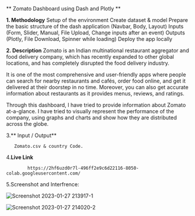 **                                                          Zomato Dashboard using Dash and Plotly
**



**1. Methodology**
Setup of the environment
Create dataset & model
Prepare the basic structure of the dash application (Navbar, Body, Layout)
Inputs (Form, Slider, Manual, File Upload, Change inputs after an event)
Outputs (Plotly, File Download, Spinner while loading)
Deploy the app locally



**2. Description**
Zomato is an Indian multinational restaurant aggregator and food delivery company, which has recently expanded to other global locations, and has completely disrupted the food delivery industry.

It is one of the most comprehensive and user-friendly apps where people can search for nearby restaurants and cafés, order food online, and get it delivered at their doorstep in no time. Moreover, you can also get accurate information about restaurants as it provides menus, reviews, and ratings.

Through this dashboard, I have tried to provide information about Zomato at-a-glance. I have tried to visually represent the performance of the company, using graphs and charts and show how they are distributed across the globe.




3.** Input / Output**

       Zomato.csv & country Code.
       


4.**Live Link**
 
            https://2hf6uzd0r7l-496ff2e9c6d22116-8050-colab.googleusercontent.com/
            


5.Screenshot and Interfrence:

![Screenshot 2023-01-27 213917-1](https://user-images.githubusercontent.com/115566259/215136603-ebc6adba-ae47-43b0-80ed-cd2397d96bbf.png)

![Screenshot 2023-01-27 214020-2](https://user-images.githubusercontent.com/115566259/215136857-dc7ba20e-290d-42eb-98e4-8cbc5b792307.png)



